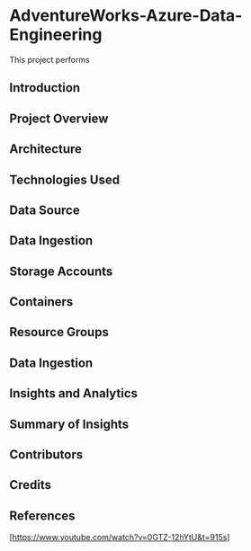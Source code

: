 # AdventureWorks-Azure-Data-Engineering
This project performs 

## Introduction

## Project Overview

## Architecture

## Technologies Used

## Data Source

## Data Ingestion

## Storage Accounts

## Containers

## Resource Groups

## Data Ingestion

## Insights and Analytics

## Summary of Insights

## Contributors

## Credits

## References
[https://www.youtube.com/watch?v=0GTZ-12hYtU&t=915s]
